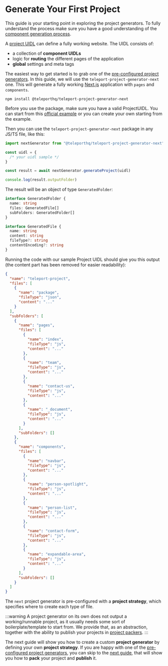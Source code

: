 # Generate Your First Project

This guide is your starting point in exploring the project generators. To fully understand the process make sure you have a good understanding of the [component generation process](/guides/getting-started.html).

A [project UIDL](/uidl/#project-uidl) can define a fully working website. The UIDL consists of:
- a collection of **component UIDLs**
- logic for **routing** the different pages of the application
- **global** settings and meta tags

The easiest way to get started is to grab one of the [pre-configured project generators](/project-generators/flavors.html). In this guide, we will use the `teleport-project-generator-next` one. This will generate a fully working [Next.js](https://nextjs.org/) application with `pages` and `components`.

```
npm install @teleporthq/teleport-project-generator-next
```

Before you use the package, make sure you have a valid ProjectUIDL. You can start from this [official example](https://github.com/teleporthq/teleport-code-generators/blob/master/examples/uidl-samples/project.json) or you can create your own starting from the example.

Then you can use the `teleport-project-generator-next` package in any JS/TS file, like this:

```javascript
import nextGenerator from "@teleporthq/teleport-project-generator-next"

const uidl = {
  /* your uidl sample */
}

const result = await nextGenerator.generateProject(uidl)

console.log(result.outputFolder)
```

The result will be an object of type `GeneratedFolder`:

```typescript
interface GeneratedFolder {
  name: string
  files: GeneratedFile[]
  subFolders: GeneratedFolder[]
}

interface GeneratedFile {
  name: string
  content: string
  fileType?: string
  contentEncoding?: string
}
```

Running the code with our sample Project UIDL should give you this output (the content part has been removed for easier readability):

```json
{
  "name": "teleport-project",
  "files": [
    {
      "name": "package",
      "fileType": "json",
      "content": "..."
    }
  ],
  "subFolders": [
    {
      "name": "pages",
      "files": [
        {
          "name": "index",
          "fileType": "js",
          "content": "..."
        },
        {
          "name": "team",
          "fileType": "js",
          "content": "..."
        },
        {
          "name": "contact-us",
          "fileType": "js",
          "content": "..."
        },
        {
          "name": "_document",
          "fileType": "js",
          "content": "..."
        }
      ],
      "subFolders": []
    },
    {
      "name": "components",
      "files": [
        {
          "name": "navbar",
          "fileType": "js",
          "content": "..."
        },
        {
          "name": "person-spotlight",
          "fileType": "js",
          "content": "..."
        },
        {
          "name": "person-list",
          "fileType": "js",
          "content": "..."
        },
        {
          "name": "contact-form",
          "fileType": "js",
          "content": "..."
        },
        {
          "name": "expandable-area",
          "fileType": "js",
          "content": "..."
        }
      ],
      "subFolders": []
    }
  ]
}
```

The `next` project generator is pre-configured with a **project strategy**, which specifies where to create each type of file.

:::warning
A project generator on its own does not output a working/runnable project, as it usually needs some sort of boilerplate/template to start from. We provide that, as an abstraction, together with the ability to publish your projects in [project packers](/project-generators/project-packer.html#project-packer).
:::

The next guide will show you how to create a custom **project generator** by defining your own **project strategy**. If you are happy with one of the [pre-configured project generators](/project-generators/flavors.html), you can skip to the [next guide](/guides/pack-and-publish-your-project.html), that will show you how to **pack** your project and **publish** it.
